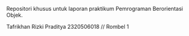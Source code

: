 Repositori khusus untuk laporan praktikum Pemrograman Berorientasi Objek.



Tafrikhan Rizki Praditya
2320506018 // Rombel 1
